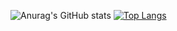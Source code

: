 ![Anurag's GitHub stats](https://github-readme-stats.vercel.app/api?username=wheatjs&theme=github_dark&show_icons=true&hide_border=true&count_private=true)
[![Top Langs](https://github-readme-stats.vercel.app/api/top-langs/?username=wheatjs&theme=github_dark&hide_border=true&layout=compact)](https://github.com/anuraghazra/github-readme-stats)
